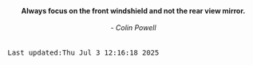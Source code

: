 
<div align="center"><b><span>Always focus on the front windshield and not the rear view mirror.</span></b><br><br><i> - Colin Powell</i></div>
<br><br><kbd>Last updated:Thu Jul  3 12:16:18 2025</kbd>